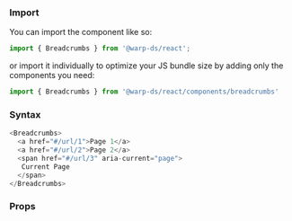 ### Import

You can import the component like so:
```js
import { Breadcrumbs } from '@warp-ds/react';
```

or import it individually to optimize your JS bundle size by adding only the components you need:
```js
import { Breadcrumbs } from '@warp-ds/react/components/breadcrumbs'

```

### Syntax

```js
<Breadcrumbs>
  <a href="#/url/1">Page 1</a>
  <a href="#/url/2">Page 2</a>
  <span href="#/url/3" aria-current="page">
   Current Page
  </span>
</Breadcrumbs>
```

### Props

<api-table type="react" component="Breadcrumbs" />



